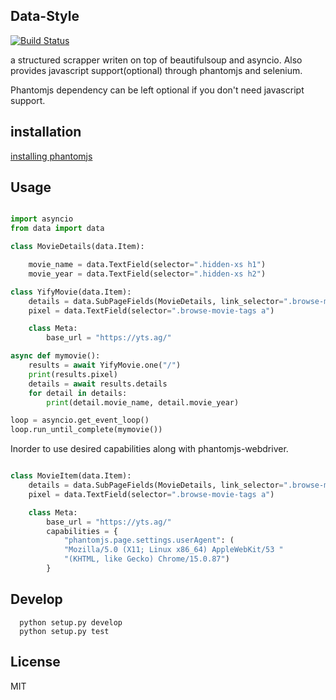 ## Data-Style

[![Build Status](https://travis-ci.org/sourcepirate/data-style.svg?branch=master)](https://travis-ci.org/sourcepirate/data-style)

a structured scrapper writen on top of beautifulsoup and asyncio. Also provides javascript support(optional) through
phantomjs and selenium.

Phantomjs dependency can be left optional if you don't need javascript support.

## installation

[installing phantomjs](http://phantomjs.org)


## Usage

```python

import asyncio
from data import data

class MovieDetails(data.Item):

    movie_name = data.TextField(selector=".hidden-xs h1")
    movie_year = data.TextField(selector=".hidden-xs h2")

class YifyMovie(data.Item):
    details = data.SubPageFields(MovieDetails, link_selector=".browse-movie-wrap a.browse-movie-link")
    pixel = data.TextField(selector=".browse-movie-tags a")

    class Meta:
        base_url = "https://yts.ag/"

async def mymovie():
    results = await YifyMovie.one("/")
    print(results.pixel)
    details = await results.details
    for detail in details:
        print(detail.movie_name, detail.movie_year)

loop = asyncio.get_event_loop()
loop.run_until_complete(mymovie())


```

Inorder to use desired capabilities along with phantomjs-webdriver. 

```python

class MovieItem(data.Item):
    details = data.SubPageFields(MovieDetails, link_selector=".browse-movie-wrap a.browse-movie-link")
    pixel = data.TextField(selector=".browse-movie-tags a")

    class Meta:
        base_url = "https://yts.ag/"
        capabilities = {
            "phantomjs.page.settings.userAgent": (
            "Mozilla/5.0 (X11; Linux x86_64) AppleWebKit/53 "
            "(KHTML, like Gecko) Chrome/15.0.87")
        }

``` 


## Develop

```
  python setup.py develop
  python setup.py test
```

## License
MIT
